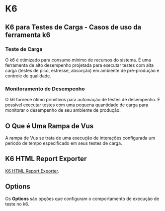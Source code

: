 # K6
## K6 para Testes de Carga - Casos de uso da ferramenta k6
### Teste de Carga
O k6 é otimizado para consumo mínimo de recursos do sistema. É uma ferramenta de alto desempenho projetada para executar testes com alta carga (testes de pico, estresse, absorção) em ambiente de pré-produção e controle de qualidade.
### Monitoramento de Desempenho
O k6 fornece ótimo primitivos para automação de testes de desempenho. É possível executar testes com uma pequena quantidade de carga para monitorar o desempenho de seu ambiente de produção.
## O Que é Uma Rampa de Vus
A rampa de Vus se trata de uma execução de interações configurada um período de tempo especificado em seus testes de carga.
## K6 HTML Report Exporter
[K6 HTML Report Exporter]([https://github.com/benc-uk/k6-reporter]()).
## Options
Os **Options** são opções que configuram o comportamento de execução de teste no k6.